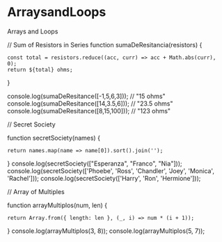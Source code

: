 # ArraysandLoops
Arrays and Loops

// Sum of Resistors in Series
function sumaDeResitancia(resistors) {
   
    const total = resistors.reduce((acc, curr) => acc + Math.abs(curr), 0);
    return ${total} ohms;
}

console.log(sumaDeResitance([-1,5,6,3])); // "15 ohms"
console.log(sumaDeResitance([14,3.5,6])); // "23.5 ohms"
console.log(sumaDeResitance([8,15,100])); // "123 ohms"


// Secret Society

function secretSociety(names) {
 
    return names.map(name => name[0]).sort().join('');
}
console.log(secretSociety(["Esperanza", "Franco", "Nia"]));
console.log(secretSociety(['Phoebe', 'Ross', 'Chandler', 'Joey', 'Monica', 'Rachel']));
console.log(secretSociety(['Harry', 'Ron', 'Hermione'])); 


// Array of Multiples

function arrayMultiplos(num, len) {
 
    return Array.from({ length: len }, (_, i) => num * (i + 1));
}
console.log(arrayMultiplos(3, 8)); 
console.log(arrayMultiplos(5, 7)); 
